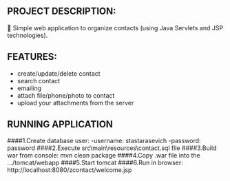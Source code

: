 ## PROJECT DESCRIPTION:

👥 Simple web application to organize contacts (using Java Servlets and JSP technologies).

## FEATURES:
* create/update/delete contact
* search contact
* emailing
* attach file/phone/photo to contact
* upload your attachments from the server

## RUNNING APPLICATION

####1.Create database user:
	-username: stastarasevich
	-password: password
####2.Execute src\main\resources\contact.sql file
####3.Build war from console: mvn clean package
####4.Copy .war file into the .../tomcat/webapp
####5.Start tomcat
####6.Run in browser: http://localhost:8080/zcontact/welcome.jsp
